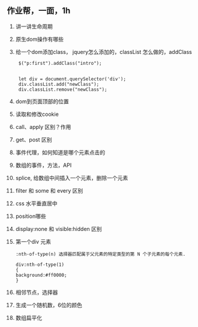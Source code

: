 ## 作业帮，一面，1h

1. 讲一讲生命周期
2. 原生dom操作有哪些
3. 给一个dom添加class， jquery怎么添加的，classList 怎么做的，addClass
		
		$("p:first").addClass("intro");
		
		
		let div = document.querySelector('div');
		div.classList.add("newClass");
		div.classList.remove("newClass");
		
4. dom到页面顶部的位置
5. 读取和修改cookie
6. call、apply 区别？作用
7. get、post 区别
8. 事件代理，如何知道是哪个元素点击的
9. 数组的事件，方法，API
10. splice, 给数组中间插入一个元素，删除一个元素
11. filter 和 some 和 every 区别
12. css 水平垂直居中
13. position哪些
14. display:none 和 visible:hidden 区别
15. 第一个div 元素
	
	
		:nth-of-type(n) 选择器匹配属于父元素的特定类型的第 N 个子元素的每个元素.
		
		div:nth-of-type(1)
		{
		background:#ff0000;
		}
16. 相邻节点，选择器
17. 生成一个随机数，6位的颜色
18. 数组扁平化